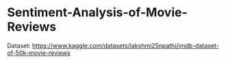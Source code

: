 # Sentiment-Analysis-of-Movie-Reviews

Dataset: https://www.kaggle.com/datasets/lakshmi25npathi/imdb-dataset-of-50k-movie-reviews
